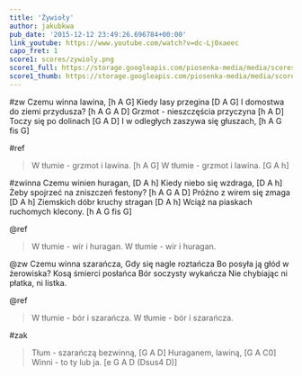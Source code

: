 ```yaml
---
title: 'Żywioły'
author: jakubkwa
pub_date: '2015-12-12 23:49:26.696784+00:00'
link_youtube: https://www.youtube.com/watch?v=dc-Lj0xaeec
capo_fret: 1
score1: scores/zywioly.png
score1_full: https://storage.googleapis.com/piosenka-media/media/scores/zywioly.png
score1_thumb: https://storage.googleapis.com/piosenka-media/media/scores/zywioly.png.180x0_q85_upscale.png
---
```


#zw
Czemu winna lawina, [h A G]
Kiedy lasy przegina [D A G]
I domostwa do ziemi przydusza? [h A G A D]
Grzmot - nieszczęścia przyczyna [h A D]
Toczy się po dolinach [G A D]
I w odległych zaszywa się głuszach, [h A G fis G]

#ref
>W tłumie - grzmot i lawina. [h A G]
>W tłumie - grzmot i lawina. [G A h]

#zwinna
Czemu winien huragan, [D A h]
Kiedy niebo się wzdraga, [D A h]
Żeby spojrzeć na zniszczeń festony? [h A G A D]
Próżno z wirem się zmaga [D A h]
Ziemskich dóbr kruchy stragan [D A h]
Wciąż na piaskach ruchomych klecony. [h A G fis G]

@ref
>W tłumie - wir i huragan.
>W tłumie - wir i huragan.

@zw
Czemu winna szarańcza,
Gdy się nagle roztańcza
Bo posyła ją głód w żerowiska?
Kosą śmierci posłańca
Bór soczysty wykańcza
Nie chybiając ni płatka, ni listka.

@ref
>W tłumie - bór i szarańcza.
>W tłumie - bór i szarańcza.

#zak
>Tłum - szarańczą bezwinną, [G A D]
>Huraganem, lawiną, [G A C0]
>Winni - to ty lub ja. [e G A D (Dsus4 D)]
